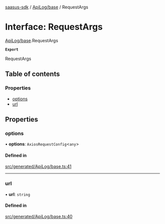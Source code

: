 [saasus-sdk](../README.md) / [ApiLog/base](../modules/ApiLog_base.md) / RequestArgs

# Interface: RequestArgs

[ApiLog/base](../modules/ApiLog_base.md).RequestArgs

**`Export`**

RequestArgs

## Table of contents

### Properties

- [options](ApiLog_base.RequestArgs.md#options)
- [url](ApiLog_base.RequestArgs.md#url)

## Properties

### options

• **options**: `AxiosRequestConfig`\<`any`\>

#### Defined in

[src/generated/ApiLog/base.ts:41](https://github.com/saasus-platform/saasus-sdk-javascript/blob/c6c266c/src/generated/ApiLog/base.ts#L41)

___

### url

• **url**: `string`

#### Defined in

[src/generated/ApiLog/base.ts:40](https://github.com/saasus-platform/saasus-sdk-javascript/blob/c6c266c/src/generated/ApiLog/base.ts#L40)
